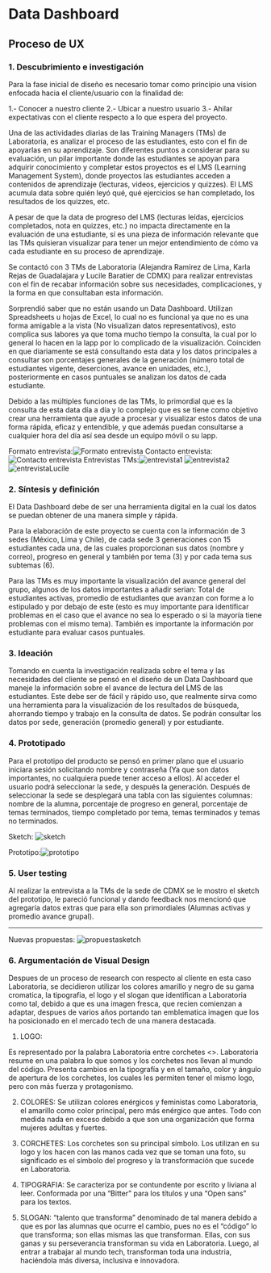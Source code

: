 # **Data Dashboard**

## **Proceso de UX**


### **1. Descubrimiento e investigación**
Para la fase inicial de diseño es necesario tomar como principio una vision enfocada hacia el cliente/usuario con la finalidad de:  

1.- Conocer a nuestro cliente
2.- Ubicar a nuestro usuario
3.- Ahilar expectativas con el cliente respecto a lo que espera del proyecto.

Una de las actividades diarias de las Training Managers (TMs) de Laboratoria, es analizar el proceso de las estudiantes, esto con el fin de apoyarlas en su aprendizaje. Son diferentes puntos a considerar para su evaluación, un pilar importante donde las estudiantes se apoyan para adquirir conocimiento y completar estos proyectos es el LMS (Learning Management System), donde proyectos las estudiantes acceden a contenidos de aprendizaje (lecturas, videos, ejercicios y quizzes). El LMS acumula data sobre quién leyó qué, qué ejercicios se han completado, los resultados de los quizzes, etc.

A pesar de que la data de progreso del LMS (lecturas leídas, ejercicios completados, nota en quizzes, etc.) no impacta directamente en la evaluación de una estudiante, sí es una pieza de información relevante que las TMs quisieran visualizar para tener un mejor entendimiento de cómo va cada estudiante en su proceso de aprendizaje.

Se contactó con 3 TMs de Laboratoria (Alejandra Ramírez de Lima, Karla Rejas de Guadalajara y Lucile Baratier de CDMX) para realizar entrevistas con el fin de recabar información sobre sus necesidades, complicaciones, y la forma en que consultaban esta información.

Sorprendió saber que no están usando un Data Dashboard. Utilizan Spreadsheets u hojas de Excel, lo cual no es funcional ya que no es una forma amigable a la vista (No visualizan datos representativos), esto complica sus labores ya que toma mucho tiempo la consulta, la cual por lo general lo hacen en la lapp por lo complicado de la visualización. Coinciden en que diariamente se está consultando esta data y los datos principales a consultar son porcentajes generales de la generación (número total de estudiantes vigente, deserciones, avance en unidades, etc.), posteriormente en casos puntuales se analizan los datos de cada estudiante.

Debido a las múltiples funciones de las TMs, lo primordial que es la consulta de esta data día a día y lo complejo que es se tiene como objetivo crear una herramienta que ayude a procesar y visualizar estos datos de una forma rápida, eficaz y entendible, y que además puedan consultarse a cualquier hora del día así sea desde un equipo móvil o su lapp.

Formato entrevista:![Formato entrevista](https://github.com/Sanmc84/cdmx-2018-06-bc-core-am-data-dashboard/blob/master/ux/img/FormatoEntrevista.png)
Contacto entrevista:![Contacto entrevista](https://github.com/Sanmc84/cdmx-2018-06-bc-core-am-data-dashboard/blob/master/ux/img/contactandoEntrevista.png)
Entrevistas TMs:![entrevista1](https://github.com/Sanmc84/cdmx-2018-06-bc-core-am-data-dashboard/blob/master/ux/img/entrevista2.png)
![entrevista2](https://github.com/Sanmc84/cdmx-2018-06-bc-core-am-data-dashboard/blob/master/ux/img/entrevista1.png])                
![entrevistaLucile](https://github.com/Sanmc84/cdmx-2018-06-bc-core-am-data-dashboard/blob/master/ux/img/entrevistaLucile.jpg)


### **2. Síntesis y definición**

El Data Dashboard debe de ser una herramienta digital en la cual los datos se puedan obtener de una manera simple y rápida.

Para la elaboración de este proyecto se cuenta con la información de 3 sedes (México, Lima y Chile), de cada sede 3 generaciones con 15 estudiantes cada una, de las cuales proporcionan sus datos (nombre y correo), progreso en general y también por tema (3) y por cada tema sus subtemas (6).

Para las TMs es muy importante la visualización del avance general del grupo, algunos de los datos importantes a añadir serian: Total de estudiantes activas, promedio de estudiantes que avanzan con forme a lo estipulado y por debajo de este (esto es muy importante para identificar problemas en el caso que el avance no sea lo esperado o si la mayoría tiene problemas con el mismo tema). También es importante la información por estudiante para evaluar casos puntuales.


### **3. Ideación**

Tomando en cuenta la investigación realizada sobre el tema y las necesidades del cliente se pensó en el diseño de un Data Dashboard que maneje la información sobre el avance de lectura del LMS de las estudiantes. Este debe ser de fácil y rápido uso, que realmente sirva como una herramienta para la visualización de los resultados de búsqueda, ahorrando tiempo y trabajo en la consulta de datos.
Se podrán consultar los datos por sede, generación (promedio general) y por estudiante.


### **4. Prototipado**

Para el prototipo del producto se pensó en primer plano que el usuario iniciara sesión solicitando nombre y contraseña (Ya que son datos importantes, no cualquiera puede tener acceso a ellos). Al acceder el usuario podrá seleccionar la sede, y después la generación. Después de seleccionar la sede se desplegará una tabla con las siguientes columnas: nombre de la alumna, porcentaje de progreso en general, porcentaje de temas terminados, tiempo completado por tema, temas terminados y temas no terminados.

Sketch: ![sketch](https://github.com/Sanmc84/cdmx-2018-06-bc-core-am-data-dashboard/blob/master/ux/img/sketch1.jpg)

Prototipo:![prototipo](https://www.figma.com/file/gpI5I1ODAjiSnFwx0IIXheUm/Prototipo-Proyecto-2)

### **5. User testing**

Al realizar la entrevista a la TMs de la sede de CDMX se le mostro el sketch del prototipo, le pareció funcional y dando feedback nos mencionó que agregaría datos extras que para ella son primordiales (Alumnas activas y promedio avance grupal).
****

Nuevas propuestas:
![propuestasketch](https://github.com/Sanmc84/cdmx-2018-06-bc-core-am-data-dashboard/blob/master/ux/img/propuestaSketch.jpg)


### **6. Argumentación de Visual Design**
Despues de un proceso de research con respecto al cliente en esta caso Laboratoria, se decidieron utilizar los colores amarillo y negro de su gama cromatica, la tipografia, el logo y el slogan que identifican a Laboratoria como tal, debido a que es una imagen fresca, que recien comienzan a adaptar, despues de varios años portando tan emblematica imagen que los ha posicionado en el mercado tech de una manera destacada.

1. LOGO:

 Es representado por la palabra Laboratoria entre corchetes <>. Laboratoria resume en una palabra lo que somos y los corchetes nos llevan al mundo del código. Presenta cambios en la tipografía y en el tamaño, color y ángulo de apertura de los corchetes, los cuales les permiten tener el mismo logo, pero con más fuerza y protagonismo.

 2. COLORES:
 Se utilizan colores enérgicos y feministas como Laboratoria, el amarillo como color principal, pero  más enérgico que antes.  Todo con medida nada en exceso debido a que son una organización que forma mujeres adultas y fuertes.



 3. CORCHETES:
 Los corchetes son su principal símbolo. Los utilizan en su logo y los hacen con las manos cada vez que se toman una foto, su significado es el símbolo del progreso y la transformación que sucede en Laboratoria.

 4. TIPOGRAFIA:
 Se caracteriza por se contundente por escrito y liviana al leer. Conformada por una “Bitter” para los títulos y una “Open sans” para los textos.

 5. SLOGAN:
 “talento que transforma” denominado de tal manera debido a que es por las alumnas  que ocurre el cambio, pues no es el “código” lo que transforma; son ellas mismas las que transforman. Ellas, con sus ganas y su perseverancia transforman su vida en Laboratoria. Luego, al entrar a trabajar al mundo tech, transforman toda una industria, haciéndola más diversa, inclusiva e innovadora.
